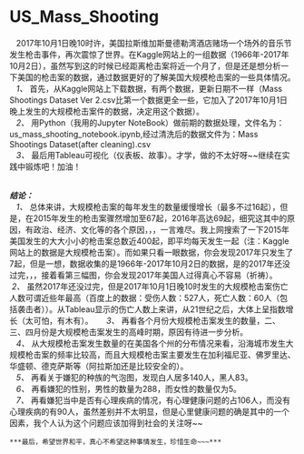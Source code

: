 # US_Mass_Shooting
    2017年10月1日晚10时许，美国拉斯维加斯曼德勒湾酒店赌场一个场外的音乐节发生枪击事件，再次震惊了世界。在Kaggle网站上的一组数据（1966年-2017年10月2日），虽然写到这的时候已经距离枪击案将近一个月了，但是还是想分析一下美国的枪击案的数据，通过数据更好的了解美国大规模枪击案的一些具体情况。  
    *1、*  首先，从Kaggle网站上下载数据，有两个数据，更新日期不一样（Mass Shootings Dataset Ver 2.csv比第一个数据更全一些，它加入了2017年10月1日晚上发生的大规模枪击案件的数据，决定用这个数据）。  
    *2、*  用Python（我用的Jupyter NoteBook）做前期的数据处理，文件名为：us_mass_shooting_notebook.ipynb,经过清洗后的数据文件为：Mass Shootings Dataset(after cleaning).csv  
    *3、*  最后用Tableau可视化（仪表板、故事）。才学，做的不太好呀~~继续在实践中锻炼吧！加油！  
      
    
***结论：***    
    *1、*  总体来讲，大规模枪击案的每年发生的数量缓慢增长（最多不过16起），但是，在2015年发生的枪击案骤然增加至67起，2016年高达69起，细究这其中的原因，有政治、经济、文化等的各个原因，，，一言难尽。我上网搜索了一下2015年美国发生的大大小小的枪击案总数近400起，即平均每天发生一起（注：Kaggle网站上的数据是大规模枪击案）。而如果只看一眼数据，你会发现2017年只发生了7起，但是一想，数据收集的是1966年-2017年10月2日的数据，是的2017年还没过完，，，接着看第三幅图，你会发现2017年美国人过得真心不容易（祈祷）。  
    *2、*  虽然2017年还没过完，但是2017年10月1日晚10时发生的大规模枪击案伤亡人数可谓近些年最高（百度上的数据：受伤人数：527人，死亡人数：60人（包括袭击者））。从Tableau显示的伤亡人数上来讲，从21世纪之后，大体上呈指数增长（太可怕，有木有）。  
    *3、*  再看各个月份大规模枪击案发生的数量，二、三、四月份是大规模枪击案发生的高峰时期，原因有待进一步分析。  
    *4、*  从大规模枪击案发生数量的在美国各个州的分布情况来看，沿海城市发生大规模枪击案的频率比较高，而且大规模枪击案主要发生在加利福尼亚、佛罗里达、华盛顿、德克萨斯等（阿拉斯加还是比较安全的）。  
    *5、*  再看关于嫌犯的种族的气泡图，发现白人居多140人，黑人83。  
    *6、*  再看嫌犯的性别，男性的数量为288，而女性的数量仅为5。  
    *7、*  再看嫌犯当中是否有心理疾病的情况，有心理健康问题的占106人，而没有心理疾病的有90人，虽然差别并不太明显，但是心里健康问题的确是其中的一个因素，我个人认为这个问题应该加得到社会的关注呀~~    
    
    
    
    
    
    
    ***最后，希望世界和平，真心不希望这种事情发生，珍惜生命~~~***
    
